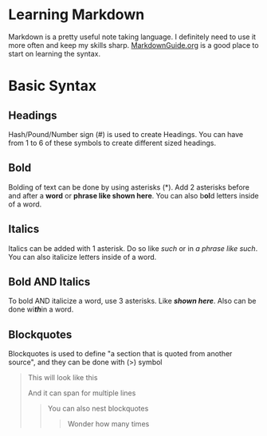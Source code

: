 # Learning Markdown

Markdown is a pretty useful note taking language. I definitely need to use it more often and keep my skills sharp. [MarkdownGuide.org](https://www.markdownguide.org/) is a good place to start on learning the syntax.

# Basic Syntax

## Headings

Hash/Pound/Number sign (#) is used to create Headings. You can have from 1 to 6 of these symbols to create different sized headings.

## Bold

Bolding of text can be done by using asterisks (*). Add 2 asterisks before and after a **word** or **phrase like shown here**. You can also b**ol**d letters inside of a word.

## Italics

Italics can be added with 1 asterisk. Do so like *such* or in *a phrase like such*. You can also italicize le*tt*ers inside of a word.

## Bold AND Italics

To bold AND italicize a word, use 3 asterisks. Like ***shown here***. Also can be done wi***th***in a word.

## Blockquotes

Blockquotes is used to define "a section that is quoted from another source", and they can be done with (>) symbol

>This will look like this
>
>And it can span for multiple lines
>
>>You can also nest blockquotes
>>>Wonder how many times
>>
>

